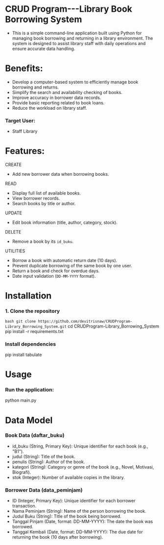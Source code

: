 # CRUD Program---Library Book Borrowing System
- This is a simple command-line application built using Python for managing book borrowing and returning in a library environment. The system is designed to assist library staff with daily operations and ensure accurate data handling.

# Benefits:
- Develop a computer-based system to efficiently manage book borrowing and returns.
- Simplify the search and availability checking of books.
- Improve accuracy in borrower data records.
- Provide basic reporting related to book loans.
- Reduce the workload on library staff.
  
### Target User:
- Staff Library
  
# Features:
CREATE
- Add new borrower data when borrowing books.

READ
- Display full list of available books.
- View borrower records.
- Search books by title or author.

UPDATE
- Edit book information (title, author, category, stock).

DELETE
- Remove a book by its `id_buku`.

UTILITIES
- Borrow a book with automatic return date (10 days).
- Prevent duplicate borrowing of the same book by one user.
- Return a book and check for overdue days.
- Date input validation (`DD-MM-YYYY` format).

# Installation
### 1. Clone the repository
```bash git clone https://github.com/devitrisnaw/CRUDProgram-Library_Borrowing_System.git```
cd CRUDProgram-Library_Borrowing_System
pip install -r requirements.txt

### Install dependencies
pip install tabulate

# Usage
### Run the application:
python main.py

# Data Model
### Book Data (daftar_buku)
- id_buku (String, Primary Key): Unique identifier for each book (e.g., "B1").
- judul (String): Title of the book.
- penulis (String): Author of the book.
- kategori (String): Category or genre of the book (e.g., Novel, Motivasi, Biografi).
- stok (Integer): Number of available copies in the library.
### Borrower Data (data_peminjam)
- ID (Integer, Primary Key): Unique identifier for each borrower transaction.
- Nama Peminjam (String): Name of the person borrowing the book.
- Judul Buku (String): Title of the book being borrowed.
- Tanggal Pinjam (Date, format: DD-MM-YYYY): The date the book was borrowed.
- Tanggal Kembali (Date, format: DD-MM-YYYY): The due date for returning the book (10 days after borrowing).
